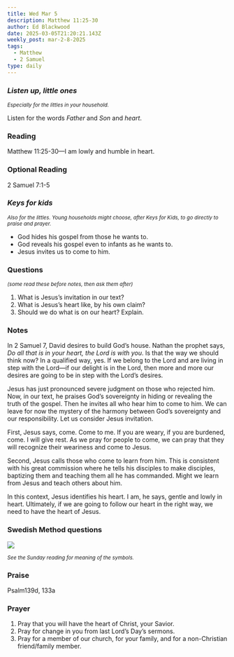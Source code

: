 ```yaml
---
title: Wed Mar 5
description: Matthew 11:25-30
author: Ed Blackwood
date: 2025-03-05T21:20:21.143Z
weekly_post: mar-2-8-2025
tags:
  - Matthew
  - 2 Samuel
type: daily
---
```

### *Listen up, little ones*

<div><small><i>Especially for the littles in your household.</i></small></div>

Listen for the words *Father* and *Son* and *heart*.

### Reading

Matthew 11:25-30—I am lowly and humble in heart.

### O﻿ptional Reading

2 Samuel 7:1-5

### *Keys for kids*

<div><small><i>Also for the littles. Young households might choose, after Keys for Kids, to go directly to praise and prayer.</i></small></div>

* God hides his gospel from those he wants to.
* God reveals his gospel even to infants as he wants to.
* Jesus invites us to come to him.

### Questions

<div><small><i>(some read these before notes, then ask them after)</i></small></div>

1. What is Jesus’s invitation in our text?
2. What is Jesus’s heart like, by his own claim?
3. Should we do what is on our heart? Explain.

### Notes

In 2 Samuel 7, David desires to build God’s house. Nathan the prophet says, *Do all that is in your heart, the Lord is with you*. Is that the way we should think now? In a qualified way, yes. If we belong to the Lord and are living in step with the Lord—if our delight is in the Lord, then more and more our desires are going to be in step with the Lord’s desires. 

Jesus has just pronounced severe judgment on those who rejected him. Now, in our text, he praises God’s sovereignty in hiding or revealing the truth of the gospel. Then he invites all who hear him to come to him. We can leave for now the mystery of the harmony between God’s sovereignty and our responsibility. Let us consider Jesus invitation.

First, Jesus says, come. Come to me. If you are weary, if you are burdened, come. I will give rest. As we pray for people to come, we can pray that they will recognize their weariness and come to Jesus.

Second, Jesus calls those who come to learn from him. This is consistent with his great commission where he tells his disciples to make disciples, baptizing them and teaching them all he has commanded. Might we learn from Jesus and teach others about him.

In this context, Jesus identifies his heart. I am, he says, gentle and lowly in heart. Ultimately, if we are going to follow our heart in the right way, we need to have the heart of Jesus.

### Swedish Method questions

![](/static/img/family_worship_study_ed-swedish_questions.png)

<div><small><i>See the Sunday reading for meaning of the symbols.</i></small></div>

### Praise

P﻿salm139d, 133a

### Prayer

1. Pray that you will have the heart of Christ, your Savior.
2. Pray for change in you from last Lord’s Day’s sermons.
3. Pray for a member of our church, for your family, and for a non-Christian friend/family member.